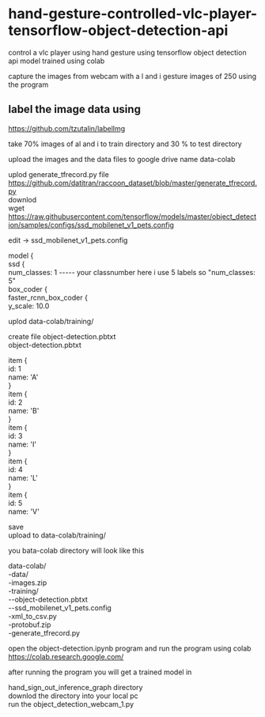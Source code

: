 # hand-gesture-controlled-vlc-player-tensorflow-object-detection-api
control a vlc player using hand gesture using tensorflow object detection api  model trained using colab

capture the images from webcam with a l and i gesture images of 250 using the program

## label the image data using 
https://github.com/tzutalin/labelImg

take 70% images of al and i to train directory and 30 % to test directory

upload the images and the data files to google drive name data-colab

uplod generate_tfrecord.py file  
https://github.com/datitran/raccoon_dataset/blob/master/generate_tfrecord.py  
downlod   
wget https://raw.githubusercontent.com/tensorflow/models/master/object_detection/samples/configs/ssd_mobilenet_v1_pets.config  

edit -> ssd_mobilenet_v1_pets.config  

model {  
  ssd {  
    num_classes: 1    ----- your classnumber here i use 5 labels so "num_classes: 5"  
    box_coder {  
      faster_rcnn_box_coder {  
        y_scale: 10.0  
        
uplod  data-colab/training/  

create file object-detection.pbtxt   
object-detection.pbtxt  

item {  
  id: 1  
  name: 'A'  
}  
item {  
  id: 2  
  name: 'B'  
}  
item {  
  id: 3  
  name: 'I'  
}  
item {  
  id: 4  
  name: 'L'  
}  
item {  
  id: 5  
  name: 'V'  

save   
upload to data-colab/training/  

you bata-colab directory will look like this   

data-colab/  
-data/  
-images.zip  
-training/  
--object-detection.pbtxt    
--ssd_mobilenet_v1_pets.config  
-xml_to_csv.py  
-protobuf.zip  
-generate_tfrecord.py  

open the object-detection.ipynb program and run the program using colab  
https://colab.research.google.com/  

after running the program you will get a trained model in  

hand_sign_out_inference_graph directory   
downlod the directory into your local pc   
run the object_detection_webcam_1.py  

